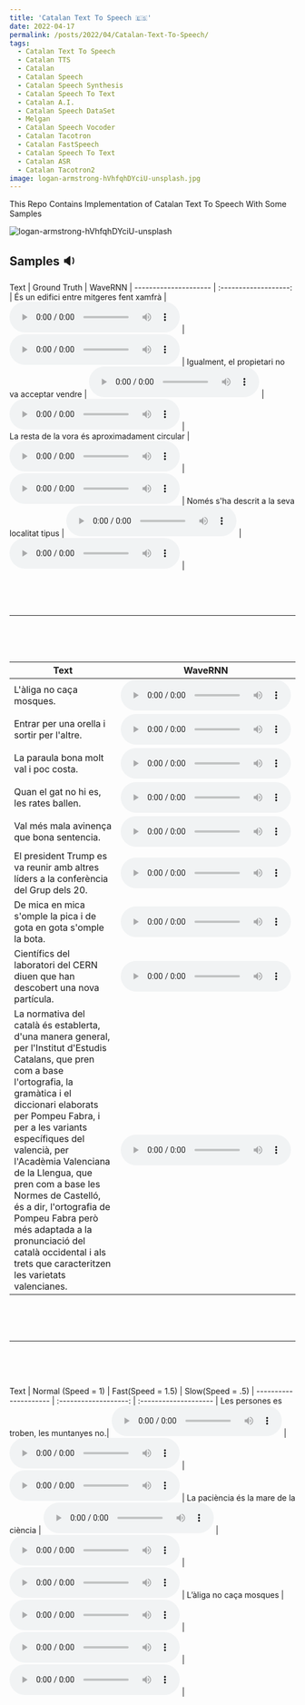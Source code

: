 ```yaml
---
title: 'Catalan Text To Speech 🇪🇸'
date: 2022-04-17
permalink: /posts/2022/04/Catalan-Text-To-Speech/
tags:
  - Catalan Text To Speech
  - Catalan TTS
  - Catalan 
  - Catalan Speech
  - Catalan Speech Synthesis
  - Catalan Speech To Text
  - Catalan A.I.
  - Catalan Speech DataSet
  - Melgan
  - Catalan Speech Vocoder
  - Catalan Tacotron
  - Catalan FastSpeech
  - Catalan Speech To Text
  - Catalan ASR
  - Catalan Tacotron2
image: logan-armstrong-hVhfqhDYciU-unsplash.jpg
---
```


This Repo Contains Implementation of Catalan Text To Speech With Some Samples

![logan-armstrong-hVhfqhDYciU-unsplash](https://user-images.githubusercontent.com/53477752/163730241-b83bd381-90a9-4235-9322-363fe0c04390.jpg)





Samples 🔉
----------




Text                 | Ground Truth            |  WaveRNN              |
--------------------- | :-------------------: | 
És un edifici entre mitgeres fent xamfrà | <audio src="https://github.com/mehdihosseinimoghadam/mehdihosseinimoghadam.github.io/blob/master/images/G_És un edifici entre mitgeres fent xamfrà.wav?raw=true" controls preload="metadata"></audio> | <audio src="https://github.com/mehdihosseinimoghadam/mehdihosseinimoghadam.github.io/blob/master/images/W_És un edifici entre mitgeres fent xamfrà.wav?raw=true" controls preload="metadata"></audio> | 
Igualment, el propietari no va acceptar vendre | <audio src="https://github.com/mehdihosseinimoghadam/mehdihosseinimoghadam.github.io/blob/master/images/G_Igualment, el propietari no va acceptar vendre.wav?raw=true" controls preload="metadata"></audio> | <audio src="https://github.com/mehdihosseinimoghadam/mehdihosseinimoghadam.github.io/blob/master/images/W_Igualment, el propietari no va acceptar vendre.wav?raw=true" controls preload="metadata"></audio> |  
La resta de la vora és aproximadament circular  | <audio src="https://github.com/mehdihosseinimoghadam/mehdihosseinimoghadam.github.io/blob/master/images/G_La resta de la vora és aproximadament circular.wav?raw=true" controls preload="metadata"></audio> | <audio src="https://github.com/mehdihosseinimoghadam/mehdihosseinimoghadam.github.io/blob/master/images/W_La resta de la vora és aproximadament circular.wav?raw=true" controls preload="metadata"></audio> | 
Només s'ha descrit a la seva localitat tipus | <audio src="https://github.com/mehdihosseinimoghadam/mehdihosseinimoghadam.github.io/blob/master/images/G_Només s'ha descrit a la seva localitat tipus.wav?raw=true" controls preload="metadata"></audio>  | <audio src="https://github.com/mehdihosseinimoghadam/mehdihosseinimoghadam.github.io/blob/master/images/W_Només s'ha descrit a la seva localitat tipus.wav?raw=true" controls preload="metadata"></audio> | 

<br>
<br>
<br>


------------------------------------------------------------------------------------

<br>
<br>
<br>




Text                 | WaveRNN            |  
--------------------- | :-------------------: | 
L'àliga no caça mosques. | <audio src="https://github.com/mehdihosseinimoghadam/mehdihosseinimoghadam.github.io/blob/master/images/L’àliga no caça mosques.wav?raw=true" controls preload="metadata"></audio>  | 
Entrar per una orella i sortir per l'altre.|  <audio src="https://github.com/mehdihosseinimoghadam/mehdihosseinimoghadam.github.io/blob/master/images/Entrar per una orella i sortir per l’altre..wav?raw=true" controls preload="metadata"></audio>  | 
La paraula bona molt val i poc costa.|  <audio src="https://github.com/mehdihosseinimoghadam/mehdihosseinimoghadam.github.io/blob/master/images/La%20paraula%20bona%20molt%20val%20i%20poc%20costa%20%20.wav?raw=true" controls preload="metadata"></audio>  | 
Quan el gat no hi es, les rates ballen.|  <audio src="https://github.com/mehdihosseinimoghadam/mehdihosseinimoghadam.github.io/blob/master/images/Quan el gat no hi es, les rates ballen.wav?raw=true" controls preload="metadata"></audio>  | 
Val més mala avinença que bona sentencia.|  <audio src="https://github.com/mehdihosseinimoghadam/mehdihosseinimoghadam.github.io/blob/master/images/Val%20me%CC%81s%20mala%20avinenc%CC%A7a%20que%20bona%20sentencia.wav?raw=true" controls preload="metadata"></audio>  | 
El president Trump es va reunir amb altres líders a la conferència del Grup dels 20.|  <audio src="https://github.com/mehdihosseinimoghadam/mehdihosseinimoghadam.github.io/blob/master/images/El%20president%20Trump%20es%20va%20reunir%20amb%20altres%20li%CC%81ders%20a%20la%20confere%CC%80ncia%20del%20Grup%20dels%2020.wav?raw=true" controls preload="metadata"></audio>  | 
De mica en mica s'omple la pica i de gota en gota s'omple la bota. |  <audio src="https://github.com/mehdihosseinimoghadam/mehdihosseinimoghadam.github.io/blob/master/images/De%20mica%20en%20mica%20s%E2%80%99omple%20la%20pica%20i%20de%20gota%20en%20gota%20s%E2%80%99omple%20la%20bota.wav?raw=true" controls preload="metadata"></audio>  | 
Científics del laboratori del CERN diuen que han descobert una nova partícula. |  <audio src="https://github.com/mehdihosseinimoghadam/mehdihosseinimoghadam.github.io/blob/master/images/Cienti%CC%81fics%20del%20laboratori%20del%20CERN%20diuen%20que%20han%20descobert%20una%20nova%20parti%CC%81cula.wav?raw=true" controls preload="metadata"></audio>  | 
La normativa del català és establerta, d'una manera general, per l'Institut d'Estudis Catalans, que pren com a base l'ortografia, la gramàtica i el diccionari elaborats per Pompeu Fabra, i per a les variants específiques del valencià, per l'Acadèmia Valenciana de la Llengua, que pren com a base les Normes de Castelló, és a dir, l'ortografia de Pompeu Fabra però més adaptada a la pronunciació del català occidental i als trets que caracteritzen les varietats valencianes.| <audio src="https://github.com/mehdihosseinimoghadam/mehdihosseinimoghadam.github.io/blob/master/images/La%20normativa%20del%20catala%CC%80%20.wav?raw=true" controls preload="metadata"></audio>  | 


<br>
<br>
<br>



----------------------------------------------------------------------------------------------------------------------------------

<br>
<br>
<br>







Text                  | Normal (Speed = 1)         |  Fast(Speed = 1.5)              |  Slow(Speed = .5)  |
--------------------- | :-------------------: | :-------------------- | 
Les persones es troben, les muntanyes no.| <audio src="https://github.com/mehdihosseinimoghadam/mehdihosseinimoghadam.github.io/blob/master/images/Les%20persones%20es%20troben%2C%20les%20muntanyes%20no1.wav?raw=true" controls preload="metadata"></audio> | <audio src="https://github.com/mehdihosseinimoghadam/mehdihosseinimoghadam.github.io/blob/master/images/Les%20persones%20es%20troben%2C%20les%20muntanyes%20no15.wav?raw=true" controls preload="metadata"></audio> | <audio src="https://github.com/mehdihosseinimoghadam/mehdihosseinimoghadam.github.io/blob/master/images/Les%20persones%20es%20troben%2C%20les%20muntanyes%20no5.wav?raw=true" controls preload="metadata"></audio> |
La paciència és la mare de la ciència | <audio src="https://github.com/mehdihosseinimoghadam/mehdihosseinimoghadam.github.io/blob/master/images/La%20pacie%CC%80ncia%20e%CC%81s%20la%20mare%20de%20la%20cie%CC%80ncia1.wav?raw=true" controls preload="metadata"></audio> | <audio src="https://github.com/mehdihosseinimoghadam/mehdihosseinimoghadam.github.io/blob/master/images/La%20pacie%CC%80ncia%20e%CC%81s%20la%20mare%20de%20la%20cie%CC%80ncia15.wav?raw=true" controls preload="metadata"></audio> |  <audio src="https://github.com/mehdihosseinimoghadam/mehdihosseinimoghadam.github.io/blob/master/images/La%20pacie%CC%80ncia%20e%CC%81s%20la%20mare%20de%20la%20cie%CC%80ncia5.wav?raw=true" controls preload="metadata"></audio> |
L’àliga no caça mosques  | <audio src="https://github.com/mehdihosseinimoghadam/mehdihosseinimoghadam.github.io/blob/master/images/L%E2%80%99a%CC%80liga%20no%20cac%CC%A7a%20mosques_1.wav?raw=true" controls preload="metadata"></audio> | <audio src="https://github.com/mehdihosseinimoghadam/mehdihosseinimoghadam.github.io/blob/master/images/L%E2%80%99a%CC%80liga%20no%20cac%CC%A7a%20mosques_15.wav?raw=true" controls preload="metadata"></audio> | <audio src="https://github.com/mehdihosseinimoghadam/mehdihosseinimoghadam.github.io/blob/master/images/L%E2%80%99a%CC%80liga%20no%20cac%CC%A7a%20mosques5.wav?raw=true" controls preload="metadata"></audio> | 

